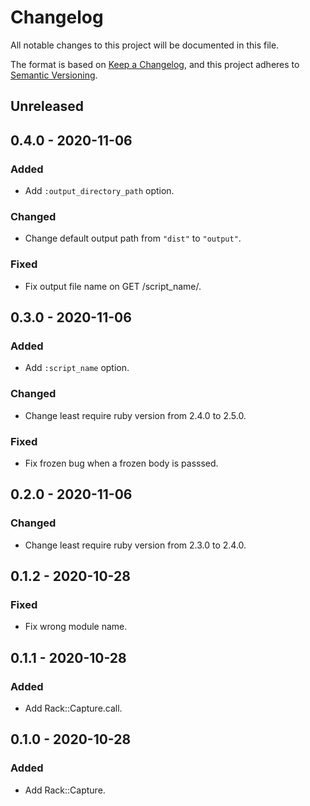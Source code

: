 # Changelog

All notable changes to this project will be documented in this file.

The format is based on [Keep a Changelog](https://keepachangelog.com/en/1.0.0/),
and this project adheres to [Semantic Versioning](https://semver.org/spec/v2.0.0.html).

## Unreleased

## 0.4.0 - 2020-11-06

### Added

- Add `:output_directory_path` option.

### Changed

- Change default output path from `"dist"` to `"output"`.

### Fixed

- Fix output file name on GET /script_name/.

## 0.3.0 - 2020-11-06

### Added

- Add `:script_name` option.

### Changed

- Change least require ruby version from 2.4.0 to 2.5.0.

### Fixed

- Fix frozen bug when a frozen body is passsed.

## 0.2.0 - 2020-11-06

### Changed

- Change least require ruby version from 2.3.0 to 2.4.0.

## 0.1.2 - 2020-10-28

### Fixed

- Fix wrong module name.

## 0.1.1 - 2020-10-28

### Added

- Add Rack::Capture.call.

## 0.1.0 - 2020-10-28

### Added

- Add Rack::Capture.

